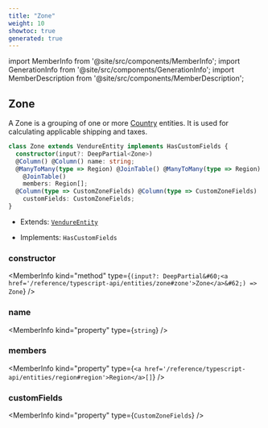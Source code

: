 ```yaml
---
title: "Zone"
weight: 10
showtoc: true
generated: true
---
```

<!-- This file was generated from the Vendure source. Do not modify. Instead, re-run the "docs:build" script -->
import MemberInfo from '@site/src/components/MemberInfo';
import GenerationInfo from '@site/src/components/GenerationInfo';
import MemberDescription from '@site/src/components/MemberDescription';


## Zone

<GenerationInfo sourceFile="packages/core/src/entity/zone/zone.entity.ts" sourceLine="17" packageName="@vendure/core" />

A Zone is a grouping of one or more <a href='/reference/typescript-api/entities/country#country'>Country</a> entities. It is used for
calculating applicable shipping and taxes.

```ts title="Signature"
class Zone extends VendureEntity implements HasCustomFields {
  constructor(input?: DeepPartial<Zone>)
  @Column() @Column() name: string;
  @ManyToMany(type => Region) @JoinTable() @ManyToMany(type => Region)
    @JoinTable()
    members: Region[];
  @Column(type => CustomZoneFields) @Column(type => CustomZoneFields)
    customFields: CustomZoneFields;
}
```
* Extends: <code><a href='/reference/typescript-api/entities/vendure-entity#vendureentity'>VendureEntity</a></code>


* Implements: <code>HasCustomFields</code>



<div className="members-wrapper">

### constructor

<MemberInfo kind="method" type={`(input?: DeepPartial&#60;<a href='/reference/typescript-api/entities/zone#zone'>Zone</a>&#62;) => Zone`}   />


### name

<MemberInfo kind="property" type={`string`}   />


### members

<MemberInfo kind="property" type={`<a href='/reference/typescript-api/entities/region#region'>Region</a>[]`}   />


### customFields

<MemberInfo kind="property" type={`CustomZoneFields`}   />




</div>
